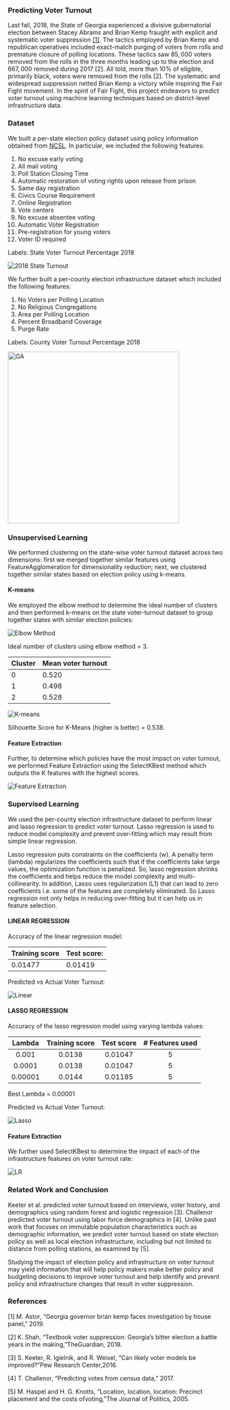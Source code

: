 ### Predicting Voter Turnout

Last fall, 2018, the State of Georgia experienced a divisive gubernatorial election between Stacey Abrams and Brian Kemp fraught with explicit and systematic voter suppression [[1]](https://www.nytimes.com/2019/03/06/us/politics/governor-brian-kemp-voter-suppression.html?partner=IFTTT). The tactics employed by Brian Kemp and republican operatives included exact-match purging of voters from rolls and premature closure of polling locations. These tactics saw $85,000$ voters removed from the rolls in the three months leading up to the election and $667,000$ removed during 2017 [2]. All told, more than 10% of eligible, primarily black, voters were removed from the rolls [2]. The systematic and widespread suppression netted Brian Kemp a victory while inspiring the Fair Fight movement. In the spirit of Fair Fight, this project endeavors to predict voter turnout using machine learning techniques based on district-level infrastructure data.

### Dataset
<!---
![2018 Turnout for Most USA Counties](plots/Choropleth/counties.png)-->

We built a per-state election policy dataset using policy information obtained from [NCSL](http://www.ncsl.org/). In particular, we included the following features:

1. No excuse early voting
2. All mail voting
3. Poll Station Closing Time 
4. Automatic restoration of voting rights upon release from prison
5. Same day registration
6. Civics Course Requirement
7. Online Registration
8. Vote centers 
9. No excuse absentee voting
10. Automatic Voter Registration
11. Pre-registration for young voters
12. Voter ID required

Labels: State Voter Turnout Percentage 2018

![2018 State Turnout](plots/Choropleth/usa.png) 

We further built a per-county election infrastructure dataset which included the following features:

1. No Voters per Polling Location
2. No Religious Congregations
3. Area per Polling Location
4. Percent Broadband Coverage
5. Purge Rate

Labels: County Voter Turnout Percentage 2018

<img src="plots/Choropleth/GA.png" alt="GA" width="400"/>

<!---![2018 Georgia Turnout](plots/Choropleth/GA.png)-->

### Unsupervised Learning

We performed clustering on the state-wise voter turnout dataset across two dimensions: first we merged together similar features using FeatureAgglomeration for dimensionality reduction; next, we clustered together similar states based on election policy using k-means.

#### K-means

We employed the elbow method to determine the ideal number of clusters and then performed k-means on the state voter-turnout dataset to group together states with similar election policies:

![Elbow Method](plots/Kmeans/output_6_0.png)

Ideal number of clusters using elbow method = 3.

| Cluster | Mean voter turnout|
|---------|-------------------|
|    0    |       0.520       |
|    1    |       0.498       |
|    2    |       0.528       |

![K-means](plots/Kmeans/newplot.png)

Silhouette Score for K-Means (higher is better) = 0.538.

#### Feature Extraction

Further, to determine which policies have the most impact on voter turnout, we performed Feature Extraction using the SelectKBest method which outputs the K features with the highest scores.

![Feature Extraction](plots/Kmeans/output_10_0.png)

### Supervised Learning

We used the per-county election infrastructure dataset to perform linear and lasso regression to predict voter turnout. Lasso regression is used to reduce model complexity and prevent over-fitting which may result from simple linear regression.

Lasso regression puts constraints on the coefficients (w). A penalty term (lambda) regularizes the coefficients such that if the coefficients take large values, the optimization function is penalized. So, lasso regression shrinks the coefficients and helps reduce the model complexity and multi-collinearity. In addition, Lasso uses regularization (L1) that can lead to zero coefficients i.e. some of the features are completely eliminated. So Lasso regression not only helps in reducing over-fitting but it can help us in feature selection.

#### LINEAR REGRESSION

Accuracy of the linear regression model:

| Training score | Test score:  |
|----------------|--------------|
|    0.01477     |   0.01419    | 

Predicted vs Actual Voter Turnout:

![Linear](plots/Linear_Lasso_Ridge/LinearRegression.PNG)

#### LASSO REGRESSION

Accuracy of the lasso regression model using varying lambda values:

|     Lambda     | Training score|  Test score    |# Features used|
|:--------------:|:-------------:|:--------------:|:-------------:| 
|     0.001      |   0.0138      |    0.01047     |        5      |
|    0.0001      |   0.0138      |    0.01047     |        5      |
|    0.00001     |   0.0144      |    0.01185     |        5      |

Best Lambda = 0.00001

Predicted vs Actual Voter Turnout:

![Lasso](plots/Linear_Lasso_Ridge/LassoRegression.PNG)

#### Feature Extraction

We further used SelectKBest to determine the impact of each of the infrastructure features on voter turnout rate:

![LR](plots/Linear_Lasso_Ridge/InfrastructureImpact.PNG)

<!---Correlation between voter turnout and the different features:
![LR](plots/Linear_Lasso_Ridge/Correlation.PNG)-->

<!---We have a positive correlation between the number of voters assigned to a polling location and the voter turnout. Other features, while significant, are negatively correlated with voter turnout per our trained model.-->

### Related Work and Conclusion
Keeter et al. predicted voter turnout based on interviews, voter history, and demographics using random forest and logistic regression [3]. Challenor predicted voter turnout using labor force demographics in [4]. Unlike past work that focuses on immutable population characteristics such as demographic information, we predict voter turnout based on state election policy as well as local election infrastructure, including but not limited to distance from polling stations, as examined by [5].

Studying the impact of election policy and infrastructure on voter turnout may yield information that will help policy makers make better policy and budgeting decisions to improve voter turnout and help identify and prevent policy and infrastructure changes that result in voter suppression.

### References
[1]  M. Astor, “Georgia governor brian kemp faces investigation by house panel,” 2019.

[2]  K. Shah, “Textbook voter suppression:  Georgia’s bitter election a battle years in the making,”TheGuardian, 2018.

[3]  S. Keeter, R. Igielnik, and R. Weisel, “Can likely voter models be improved?”Pew Research Center,2016.

[4]  T. Challenor, “Predicting votes from census data,” 2017.

[5]  M.  Haspel  and  H.  G.  Knotts,  “Location,  location,  location:   Precinct  placement  and  the  costs  ofvoting,”The Journal of Politics, 2005.
